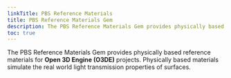 ```yaml
---
linkTitle: PBS Reference Materials
title: PBS Reference Materials Gem
description: The PBS Reference Materials Gem provides physically based reference materials for Open 3D Engine (O3DE) projects.
toc: true
---
```


The PBS Reference Materials Gem provides physically based reference materials for **Open 3D Engine (O3DE)** projects. Physically based materials simulate the real world light transmission properties of surfaces.

